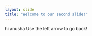 ```yaml
---
layout: slide
title: "Welcome to our second slide!"
---
```

hi anusha
Use the left arrow to go back!
